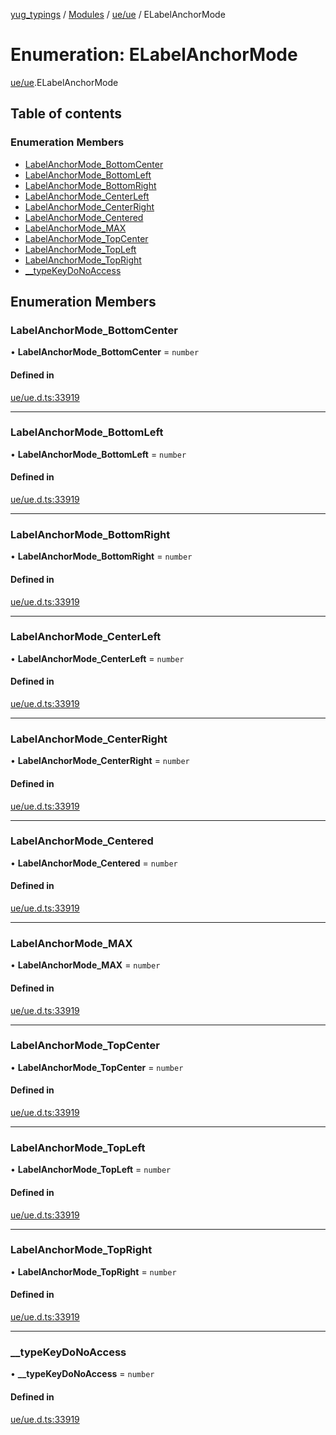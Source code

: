 [yug_typings](../README.md) / [Modules](../modules.md) / [ue/ue](../modules/ue_ue.md) / ELabelAnchorMode

# Enumeration: ELabelAnchorMode

[ue/ue](../modules/ue_ue.md).ELabelAnchorMode

## Table of contents

### Enumeration Members

- [LabelAnchorMode\_BottomCenter](ue_ue.ELabelAnchorMode.md#labelanchormode_bottomcenter)
- [LabelAnchorMode\_BottomLeft](ue_ue.ELabelAnchorMode.md#labelanchormode_bottomleft)
- [LabelAnchorMode\_BottomRight](ue_ue.ELabelAnchorMode.md#labelanchormode_bottomright)
- [LabelAnchorMode\_CenterLeft](ue_ue.ELabelAnchorMode.md#labelanchormode_centerleft)
- [LabelAnchorMode\_CenterRight](ue_ue.ELabelAnchorMode.md#labelanchormode_centerright)
- [LabelAnchorMode\_Centered](ue_ue.ELabelAnchorMode.md#labelanchormode_centered)
- [LabelAnchorMode\_MAX](ue_ue.ELabelAnchorMode.md#labelanchormode_max)
- [LabelAnchorMode\_TopCenter](ue_ue.ELabelAnchorMode.md#labelanchormode_topcenter)
- [LabelAnchorMode\_TopLeft](ue_ue.ELabelAnchorMode.md#labelanchormode_topleft)
- [LabelAnchorMode\_TopRight](ue_ue.ELabelAnchorMode.md#labelanchormode_topright)
- [\_\_typeKeyDoNoAccess](ue_ue.ELabelAnchorMode.md#__typekeydonoaccess)

## Enumeration Members

### LabelAnchorMode\_BottomCenter

• **LabelAnchorMode\_BottomCenter** = `number`

#### Defined in

[ue/ue.d.ts:33919](https://github.com/YugMetaverse/yug_typings/blob/b7d9b19/ue/ue.d.ts#L33919)

___

### LabelAnchorMode\_BottomLeft

• **LabelAnchorMode\_BottomLeft** = `number`

#### Defined in

[ue/ue.d.ts:33919](https://github.com/YugMetaverse/yug_typings/blob/b7d9b19/ue/ue.d.ts#L33919)

___

### LabelAnchorMode\_BottomRight

• **LabelAnchorMode\_BottomRight** = `number`

#### Defined in

[ue/ue.d.ts:33919](https://github.com/YugMetaverse/yug_typings/blob/b7d9b19/ue/ue.d.ts#L33919)

___

### LabelAnchorMode\_CenterLeft

• **LabelAnchorMode\_CenterLeft** = `number`

#### Defined in

[ue/ue.d.ts:33919](https://github.com/YugMetaverse/yug_typings/blob/b7d9b19/ue/ue.d.ts#L33919)

___

### LabelAnchorMode\_CenterRight

• **LabelAnchorMode\_CenterRight** = `number`

#### Defined in

[ue/ue.d.ts:33919](https://github.com/YugMetaverse/yug_typings/blob/b7d9b19/ue/ue.d.ts#L33919)

___

### LabelAnchorMode\_Centered

• **LabelAnchorMode\_Centered** = `number`

#### Defined in

[ue/ue.d.ts:33919](https://github.com/YugMetaverse/yug_typings/blob/b7d9b19/ue/ue.d.ts#L33919)

___

### LabelAnchorMode\_MAX

• **LabelAnchorMode\_MAX** = `number`

#### Defined in

[ue/ue.d.ts:33919](https://github.com/YugMetaverse/yug_typings/blob/b7d9b19/ue/ue.d.ts#L33919)

___

### LabelAnchorMode\_TopCenter

• **LabelAnchorMode\_TopCenter** = `number`

#### Defined in

[ue/ue.d.ts:33919](https://github.com/YugMetaverse/yug_typings/blob/b7d9b19/ue/ue.d.ts#L33919)

___

### LabelAnchorMode\_TopLeft

• **LabelAnchorMode\_TopLeft** = `number`

#### Defined in

[ue/ue.d.ts:33919](https://github.com/YugMetaverse/yug_typings/blob/b7d9b19/ue/ue.d.ts#L33919)

___

### LabelAnchorMode\_TopRight

• **LabelAnchorMode\_TopRight** = `number`

#### Defined in

[ue/ue.d.ts:33919](https://github.com/YugMetaverse/yug_typings/blob/b7d9b19/ue/ue.d.ts#L33919)

___

### \_\_typeKeyDoNoAccess

• **\_\_typeKeyDoNoAccess** = `number`

#### Defined in

[ue/ue.d.ts:33919](https://github.com/YugMetaverse/yug_typings/blob/b7d9b19/ue/ue.d.ts#L33919)
